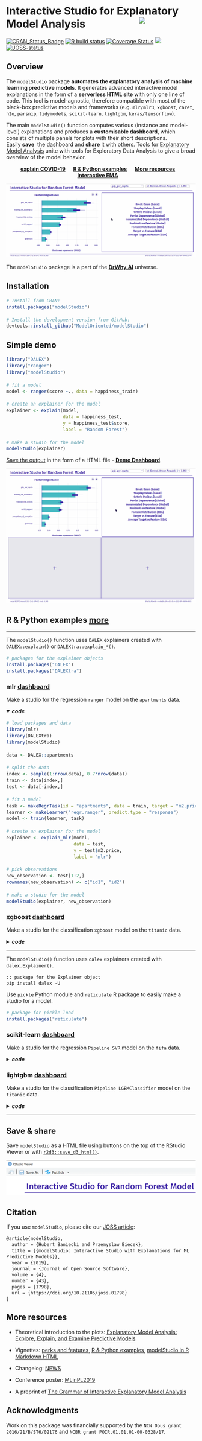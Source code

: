 # Interactive Studio for Explanatory Model Analysis <img src="man/figures/logo.gif" align="right" width="150"/>

[![CRAN_Status_Badge](http://www.r-pkg.org/badges/version/modelStudio)](https://cran.r-project.org/package=modelStudio)
[![R build status](https://github.com/ModelOriented/modelStudio/workflows/R-CMD-check/badge.svg)](https://github.com/ModelOriented/modelStudio/actions?query=workflow%3AR-CMD-check)
[![Coverage Status](https://codecov.io/gh/ModelOriented/modelStudio/branch/master/graph/badge.svg)](https://codecov.io/github/ModelOriented/modelStudio?branch=master)
[![](https://cranlogs.r-pkg.org/badges/grand-total/modelStudio)](https://cranlogs.r-pkg.org/badges/grand-total/modelStudio)
[![JOSS-status](https://joss.theoj.org/papers/9eec8c9d1969fbd44b3ea438a74af911/status.svg)](https://joss.theoj.org/papers/9eec8c9d1969fbd44b3ea438a74af911)

## Overview

The `modelStudio` package **automates the explanatory analysis of machine learning predictive models**. It generates advanced interactive model explanations in the form of a **serverless HTML site** with only one line of code. This tool is model-agnostic, therefore compatible with most of the black-box predictive models and frameworks (e.g.&nbsp;`mlr/mlr3`, `xgboost`, `caret`, `h2o`, `parsnip`, `tidymodels`, `scikit-learn`, `lightgbm`, `keras/tensorflow`).

The main `modelStudio()` function computes various (instance and model-level) explanations and produces a&nbsp;**customisable dashboard**, which consists of multiple panels for plots with their short descriptions. Easily&nbsp;**save**&nbsp; the dashboard and&nbsp;**share** it with others. Tools for [Explanatory Model Analysis](https://ema.drwhy.ai/) unite with tools for Exploratory Data Analysis to give a broad overview of the model behavior.

<p align="center"><b>
<a href="https://rai-covid.drwhy.ai">explain COVID-19<a> &emsp;
<a href="http://modelstudio.drwhy.ai/articles/ms-r-python-examples.html">R & Python examples<a> &emsp;
<a href="http://modelstudio.drwhy.ai/#more-resources">More resources<a> &emsp;
<a href="https://iema.drwhy.ai">Interactive EMA<a> &emsp;
</b></p>

[![](man/figures/demo_small.gif)](https://modelstudio.drwhy.ai/demo.html)

The `modelStudio` package is a part of the [**DrWhy.AI**](http://drwhy.ai) universe.

## Installation

```r
# Install from CRAN:
install.packages("modelStudio")

# Install the development version from GitHub:
devtools::install_github("ModelOriented/modelStudio")
```

## Simple demo

```r
library("DALEX")
library("ranger")
library("modelStudio")

# fit a model
model <- ranger(score ~., data = happiness_train)

# create an explainer for the model    
explainer <- explain(model,
                     data = happiness_test,
                     y = happiness_test$score,
                     label = "Random Forest")

# make a studio for the model
modelStudio(explainer)
```

[Save the output](https://modelstudio.drwhy.ai/#save--share) in the form of a HTML file - [**Demo Dashboard**](https://modelstudio.drwhy.ai/demo.html).

[![](man/figures/demo_big.gif)](https://modelstudio.drwhy.ai/demo.html)

## R & Python examples [more](https://modelstudio.drwhy.ai/articles/ms-r-python-examples.html)

-------------------------------

The `modelStudio()` function uses `DALEX` explainers created with `DALEX::explain()` or `DALEXtra::explain_*()`.

```r
# packages for the explainer objects
install.packages("DALEX")
install.packages("DALEXtra")
```

### mlr [dashboard](https://modelstudio.drwhy.ai/mlr.html)

Make a studio for the regression `ranger` model on the `apartments` data.

<details open>
<summary><strong><em>code</em></strong></summary>

```r
# load packages and data
library(mlr)
library(DALEXtra)
library(modelStudio)

data <- DALEX::apartments

# split the data
index <- sample(1:nrow(data), 0.7*nrow(data))
train <- data[index,]
test <- data[-index,]

# fit a model
task <- makeRegrTask(id = "apartments", data = train, target = "m2.price")
learner <- makeLearner("regr.ranger", predict.type = "response")
model <- train(learner, task)

# create an explainer for the model
explainer <- explain_mlr(model,
                         data = test,
                         y = test$m2.price,
                         label = "mlr")

# pick observations
new_observation <- test[1:2,]
rownames(new_observation) <- c("id1", "id2")

# make a studio for the model
modelStudio(explainer, new_observation)
```

</details>

### xgboost [dashboard](https://modelstudio.drwhy.ai/xgboost.html)

Make a studio for the classification `xgboost` model on the `titanic` data.

<details>
<summary><strong><em>code</em></strong></summary>

```r
# load packages and data
library(xgboost)
library(DALEX)
library(modelStudio)

data <- DALEX::titanic_imputed

# split the data
index <- sample(1:nrow(data), 0.7*nrow(data))
train <- data[index,]
test <- data[-index,]

train_matrix <- model.matrix(survived ~.-1, train)
test_matrix <- model.matrix(survived ~.-1, test)

# fit a model
xgb_matrix <- xgb.DMatrix(train_matrix, label = train$survived)
params <- list(max_depth = 3, objective = "binary:logistic", eval_metric = "auc")
model <- xgb.train(params, xgb_matrix, nrounds = 500)

# create an explainer for the model
explainer <- explain(model,
                     data = test_matrix,
                     y = test$survived,
                     type = "classification",
                     label = "xgboost")

# pick observations
new_observation <- test_matrix[1:2, , drop=FALSE]
rownames(new_observation) <- c("id1", "id2")

# make a studio for the model
modelStudio(explainer, new_observation)
```

</details>

-------------------------

The `modelStudio()` function uses `dalex` explainers created with `dalex.Explainer()`.

```console
:: package for the Explainer object
pip install dalex -U
```

Use `pickle` Python module and `reticulate` R package to easily make a studio for a model.

```r
# package for pickle load
install.packages("reticulate")
```

### scikit-learn [dashboard](https://modelstudio.drwhy.ai/scikitlearn.html)

Make a studio for the regression `Pipeline SVR` model on the `fifa` data.

<details>
<summary><strong><em>code</em></strong></summary>

First, use `dalex` in Python:

```python
# load packages and data
import dalex as dx
from sklearn.model_selection import train_test_split
from sklearn.pipeline import Pipeline
from sklearn.preprocessing import StandardScaler
from sklearn.svm import SVR
from numpy import log

data = dx.datasets.load_fifa()
X = data.drop(columns=['overall', 'potential', 'value_eur', 'wage_eur', 'nationality'], axis=1)
y = log(data.value_eur)

# split the data
X_train, X_test, y_train, y_test = train_test_split(X, y)

# fit a pipeline model
model = Pipeline([('scale', StandardScaler()), ('svm', SVR())])
model.fit(X_train, y_train)

# create an explainer for the model
explainer = dx.Explainer(model, data=X_test, y=y_test, label='scikit-learn')

# pack the explainer into a pickle file
explainer.dump(open('explainer_scikitlearn.pickle', 'wb'))
```

Then, use `modelStudio` in R:

```r
# load the explainer from the pickle file
library(reticulate)
explainer <- py_load_object("explainer_scikitlearn.pickle", pickle = "pickle")

# make a studio for the model
library(modelStudio)
modelStudio(explainer, B = 5)
```

</details>

### lightgbm [dashboard](https://modelstudio.drwhy.ai/lightgbm.html)

Make a studio for the classification `Pipeline LGBMClassifier` model on the `titanic` data.

<details>
<summary><strong><em>code</em></strong></summary>

First, use `dalex` in Python:

```python
# load packages and data
import dalex as dx
from sklearn.model_selection import train_test_split
from sklearn.pipeline import Pipeline
from sklearn.preprocessing import StandardScaler, OneHotEncoder
from sklearn.impute import SimpleImputer
from sklearn.compose import ColumnTransformer
from lightgbm import LGBMClassifier

data = dx.datasets.load_titanic()
X = data.drop(columns='survived')
y = data.survived

# split the data
X_train, X_test, y_train, y_test = train_test_split(X, y)

# fit a pipeline model
numerical_features = ['age', 'fare', 'sibsp', 'parch']
numerical_transformer = Pipeline(
  steps=[
    ('imputer', SimpleImputer(strategy='median')),
    ('scaler', StandardScaler())
  ]
)
categorical_features = ['gender', 'class', 'embarked']
categorical_transformer = Pipeline(
  steps=[
    ('imputer', SimpleImputer(strategy='constant', fill_value='missing')),
    ('onehot', OneHotEncoder(handle_unknown='ignore'))
  ]
)

preprocessor = ColumnTransformer(
  transformers=[
    ('num', numerical_transformer, numerical_features),
    ('cat', categorical_transformer, categorical_features)
  ]
)

classifier = LGBMClassifier(n_estimators=300)

model = Pipeline(
  steps=[
    ('preprocessor', preprocessor),
    ('classifier', classifier)
  ]
)
model.fit(X_train, y_train)

# create an explainer for the model
explainer = dx.Explainer(model, data=X_test, y=y_test, label='lightgbm')

# pack the explainer into a pickle file
explainer.dump(open('explainer_lightgbm.pickle', 'wb')) 
```

Then, use `modelStudio` in R:

```r
# load the explainer from the pickle file
library(reticulate)
explainer <- py_load_object("explainer_lightgbm.pickle", pickle = "pickle")

# make a studio for the model
library(modelStudio)
modelStudio(explainer)
```

</details>

-------------------------------

## Save & share

Save `modelStudio` as a HTML file using buttons on the top of the RStudio Viewer
or with [`r2d3::save_d3_html()`](https://rstudio.github.io/r2d3/articles/publishing.html#save-as-html).

<p align = "center", style="text-align: center;">
  <img src="man/figures/controls.png">
</p>

## Citation

If you use `modelStudio`, please cite our [JOSS article](https://joss.theoj.org/papers/10.21105/joss.01798):

```
@article{modelStudio,
  author = {Hubert Baniecki and Przemyslaw Biecek},
  title = {{modelStudio: Interactive Studio with Explanations for ML Predictive Models}},
  year = {2019},
  journal = {Journal of Open Source Software},
  volume = {4},
  number = {43},
  pages = {1798},
  url = {https://doi.org/10.21105/joss.01798}
}
```

## More resources

  - Theoretical introduction to the plots: [Explanatory Model Analysis: Explore, Explain, and Examine Predictive Models](https://ema.drwhy.ai/)

  - Vignettes: [perks and features](https://modelstudio.drwhy.ai/articles/ms-perks-features.html), [R & Python examples](https://modelstudio.drwhy.ai/articles/ms-r-python-examples.html), [modelStudio in R Markdown HTML](https://modelstudio.drwhy.ai/articles/ms-rmarkdown.html)   
  
  - Changelog: [NEWS](https://modelstudio.drwhy.ai/news/index.html)
    
  - Conference poster: [MLinPL2019](https://github.com/ModelOriented/modelStudio/blob/master/misc/MLinPL2019_modelStudio_poster.pdf)
  
  - A preprint of [The Grammar of Interactive Explanatory Model Analysis](https://arxiv.org/abs/2005.00497)
  
## Acknowledgments

Work on this package was financially supported by the `NCN Opus grant 2016/21/B/ST6/02176` and `NCBR grant POIR.01.01.01-00-0328/17`.

